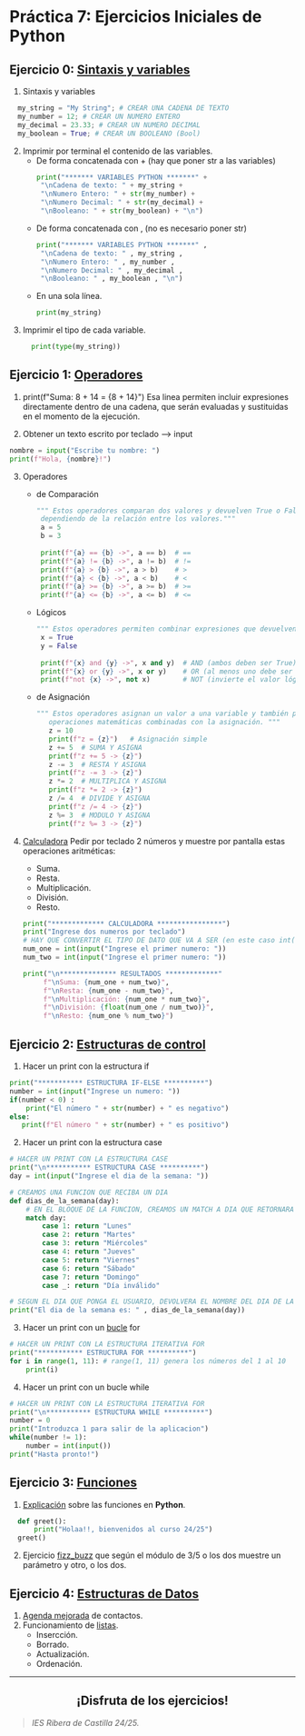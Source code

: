 # Práctica 7: Ejercicios Iniciales de Python
## Ejercicio 0: <a href="https://github.com/estelaV9/SistemasGestionEmpresarial/blob/master/Tema3_Python/Python_SGE/00sintaxis/sintaxis_variables.py">Sintaxis y variables</a>
1. Sintaxis y variables
``` python
  my_string = "My String"; # CREAR UNA CADENA DE TEXTO
  my_number = 12; # CREAR UN NUMERO ENTERO
  my_decimal = 23.33; # CREAR UN NUMERO DECIMAL
  my_boolean = True; # CREAR UN BOOLEANO (Bool)
```

2. Imprimir por terminal el contenido de las variables.
   - De forma concatenada con + (hay que poner str a las variables)
     ``` python
     print("******* VARIABLES PYTHON *******" +
      "\nCadena de texto: " + my_string + 
      "\nNumero Entero: " + str(my_number) +
      "\nNumero Decimal: " + str(my_decimal) +
      "\nBooleano: " + str(my_boolean) + "\n")
     ```
   - De forma concatenada con , (no es necesario poner str)
     ``` python
     print("******* VARIABLES PYTHON *******" ,
      "\nCadena de texto: " , my_string ,
      "\nNumero Entero: " , my_number ,
      "\nNumero Decimal: " , my_decimal ,
      "\nBooleano: " , my_boolean , "\n")
     ```
   - En una sola línea.
     ``` python
     print(my_string)
     ```
3. Imprimir el tipo de cada variable.
   ``` python
     print(type(my_string))
     ```

## Ejercicio 1: <a href="https://github.com/estelaV9/SistemasGestionEmpresarial/blob/master/Tema3_Python/Python_SGE/01operadores/operadores.py">Operadores</a>
1. print(f"Suma: 8 + 14 = {8 + 14}")
Esa linea permiten incluir expresiones directamente dentro de una cadena, 
que serán evaluadas y sustituidas en el momento de la ejecución.

2. Obtener un texto escrito por teclado --> input
  ``` python
  nombre = input("Escribe tu nombre: ")
  print(f"Hola, {nombre}!")
  ```
3. Operadores
   - de Comparación
     ``` python
     """ Estos operadores comparan dos valores y devuelven True o False 
      dependiendo de la relación entre los valores."""
      a = 5
      b = 3
      
      print(f"{a} == {b} ->", a == b)  # == 
      print(f"{a} != {b} ->", a != b)  # != 
      print(f"{a} > {b} ->", a > b)    # > 
      print(f"{a} < {b} ->", a < b)    # < 
      print(f"{a} >= {b} ->", a >= b)  # >=  
      print(f"{a} <= {b} ->", a <= b)  # <= 
     ```
     
   - Lógicos
     ``` python
     """ Estos operadores permiten combinar expresiones que devuelven valores booleanos. """
      x = True
      y = False
      
      print(f"{x} and {y} ->", x and y)  # AND (ambos deben ser True)
      print(f"{x} or {y} ->", x or y)    # OR (al menos uno debe ser True)
      print(f"not {x} ->", not x)        # NOT (invierte el valor lógico)
     ```
     
   - de Asignación
     ``` python
     """ Estos operadores asignan un valor a una variable y también permiten hacer 
        operaciones matemáticas combinadas con la asignación. """
        z = 10
        print(f"z = {z}")   # Asignación simple
        z += 5  # SUMA Y ASIGNA 
        print(f"z += 5 -> {z}")
        z -= 3  # RESTA Y ASIGNA
        print(f"z -= 3 -> {z}")
        z *= 2  # MULTIPLICA Y ASIGNA
        print(f"z *= 2 -> {z}")
        z /= 4  # DIVIDE Y ASIGNA
        print(f"z /= 4 -> {z}")
        z %= 3  # MODULO Y ASIGNA
        print(f"z %= 3 -> {z}")
     ```
4. <a href="https://github.com/estelaV9/SistemasGestionEmpresarial/blob/master/Tema3_Python/Python_SGE/01operadores/calculadora.py">Calculadora</a>
   Pedir por teclado 2 números y muestre por pantalla estas operaciones aritméticas:
    - Suma.
    - Resta.
    - Multiplicación.
    - División.
    - Resto.

    ``` python
    print("************* CALCULADORA ****************")
    print("Ingrese dos numeros por teclado")
    # HAY QUE CONVERTIR EL TIPO DE DATO QUE VA A SER (en este caso int())
    num_one = int(input("Ingrese el primer numero: ")) 
    num_two = int(input("Ingrese el primer numero: "))
    
    print("\n************** RESULTADOS *************"
         f"\nSuma: {num_one + num_two}",
         f"\nResta: {num_one - num_two}",
         f"\nMultiplicación: {num_one * num_two}",
         f"\nDivisión: {float(num_one / num_two)}",
         f"\nResto: {num_one % num_two}") 
    ```
    
## Ejercicio 2: <a href="https://github.com/estelaV9/SistemasGestionEmpresarial/blob/master/Tema3_Python/Python_SGE/02estructuras_control/condicionales.py">Estructuras de control</a>
1. Hacer un print con la estructura if
``` python
print("*********** ESTRUCTURA IF-ELSE **********")
number = int(input("Ingrese un numero: "))
if(number < 0) : 
    print("El número " + str(number) + " es negativo")
else:
   print(f"El número " + str(number) + " es positivo") 
```

2. Hacer un print con la estructura case
``` python
# HACER UN PRINT CON LA ESTRUCTURA CASE
print("\n*********** ESTRUCTURA CASE **********")
day = int(input("Ingrese el dia de la semana: "))

# CREAMOS UNA FUNCION QUE RECIBA UN DIA
def dias_de_la_semana(day):
    # EN EL BLOQUE DE LA FUNCION, CREAMOS UN MATCH A DIA QUE RETORNARA LOS VALORES ESTABLECIDOS
    match day:
        case 1: return "Lunes"
        case 2: return "Martes"
        case 3: return "Miércoles"
        case 4: return "Jueves"
        case 5: return "Viernes"
        case 6: return "Sábado"
        case 7: return "Domingo"
        case _: return "Día inválido"

# SEGUN EL DIA QUE PONGA EL USUARIO, DEVOLVERA EL NOMBRE DEL DIA DE LA SEMANA
print("El dia de la semana es: " , dias_de_la_semana(day)) 
```
  
3. Hacer un print con un <a href="https://github.com/estelaV9/SistemasGestionEmpresarial/blob/master/Tema3_Python/Python_SGE/02estructuras_control/bucles.py">bucle</a> for
``` python
# HACER UN PRINT CON LA ESTRUCTURA ITERATIVA FOR
print("*********** ESTRUCTURA FOR **********")
for i in range(1, 11): # range(1, 11) genera los números del 1 al 10
    print(i)
```

4. Hacer un print con un bucle while
``` python
# HACER UN PRINT CON LA ESTRUCTURA ITERATIVA FOR
print("\n*********** ESTRUCTURA WHILE **********")
number = 0
print("Introduzca 1 para salir de la aplicacion")
while(number != 1):
    number = int(input())
print("Hasta pronto!")
```


## Ejercicio 3: <a href="https://github.com/estelaV9/SistemasGestionEmpresarial/tree/master/Tema3_Python/Python_SGE/03funciones">Funciones</a>
1. <a href="https://github.com/estelaV9/SistemasGestionEmpresarial/blob/master/Tema3_Python/Python_SGE/03funciones/funciones.py">Explicación</a> sobre las funciones en **Python**.
``` python
  def greet():
      print("Holaa!!, bienvenidos al curso 24/25") 
  greet()
```
2. Ejercicio <a href="https://github.com/estelaV9/SistemasGestionEmpresarial/blob/master/Tema3_Python/Python_SGE/03funciones/fizz_buzz.py">fizz_buzz</a> que según el módulo de 3/5 o los dos muestre un parámetro y otro, o los dos.

## Ejercicio 4: <a href="https://github.com/estelaV9/SistemasGestionEmpresarial/tree/master/Tema3_Python/Python_SGE/04estructuras_datos">Estructuras de Datos</a>
1. <a href="https://github.com/estelaV9/SistemasGestionEmpresarial/blob/master/Tema3_Python/Python_SGE/04estructuras_datos/agenda_contactos_mejorada.py">Agenda mejorada</a> de contactos.
2. Funcionamiento de <a href="https://github.com/estelaV9/SistemasGestionEmpresarial/blob/master/Tema3_Python/Python_SGE/04estructuras_datos/listas.py">listas</a>.
   - Insercción.
   - Borrado.
   - Actualización.
   - Ordenación.




---
<div align="center">
  <h2>¡Disfruta de los ejercicios!</h2>
</div>

>_IES Ribera de Castilla 24/25._
